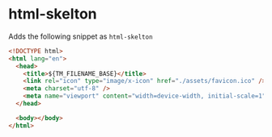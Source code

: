 # html-skelton

Adds the following snippet as `html-skelton`

```html
<!DOCTYPE html>
<html lang="en">
  <head>
    <title>${TM_FILENAME_BASE}</title>
    <link rel="icon" type="image/x-icon" href="./assets/favicon.ico" />
    <meta charset="utf-8" />
    <meta name="viewport" content="width=device-width, initial-scale=1" />
  </head>

  <body></body>
</html>
```
